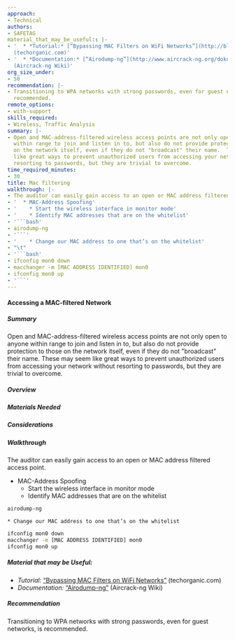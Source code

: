 ```yaml
---
approach:
- Technical
authors:
- SAFETAG
material_that_may_be_useful:: |-
- '  * *Tutorial:* [“Bypassing MAC Filters on WiFi Networks”](http://blog.techorganic.com/2010/12/21/bypassing-mac-filters-on-wifi-networks/)
  (techorganic.com)'
- '  * *Documentation:* [“Airodump-ng”](http://www.aircrack-ng.org/doku.php?id=airodump-ng)
  (Aircrack-ng Wiki)'
org_size_under:
- 50
recommendation: |-
- Transitioning to WPA networks with strong passwords, even for guest networks, is
  recommended.
remote_options:
- with-support
skills_required:
- Wireless, Traffic Analysis
summary: |-
- Open and MAC-address-filtered wireless access points are not only open to anyone
  within range to join and listen in to, but also do not provide protection to those
  on the network itself, even if they do not "broadcast" their name.  These may seem
  like great ways to prevent unauthorized users from accessing your network without
  resorting to passwords, but they are trivial to overcome.
time_required_minutes:
- 30
title: Mac filtering
walkthrough: |-
- The auditor can easily gain access to an open or MAC address filtered access point.
- '  * MAC-Address Spoofing'
- '    * Start the wireless interface in monitor mode'
- '    * Identify MAC addresses that are on the whitelist'
- '```bash'
- airodump-ng
- '```'
- '    * Change our MAC address to one that’s on the whitelist'
- "\t"
- '```bash'
- ifconfig mon0 down
- macchanger -m [MAC ADDRESS IDENTIFIED] mon0
- ifconfig mon0 up
- '```'
---
```


#### Accessing a MAC-filtered Network

##### Summary

Open and MAC-address-filtered wireless access points are not only open to anyone within range to join and listen in to, but also do not provide protection to those on the network itself, even if they do not "broadcast" their name.  These may seem like great ways to prevent unauthorized users from accessing your network without resorting to passwords, but they are trivial to overcome.

##### Overview

##### Materials Needed

##### Considerations

##### Walkthrough

The auditor can easily gain access to an open or MAC address filtered access point.

  * MAC-Address Spoofing
    * Start the wireless interface in monitor mode
    * Identify MAC addresses that are on the whitelist

```bash
airodump-ng
```
    * Change our MAC address to one that’s on the whitelist
	
```bash
ifconfig mon0 down
macchanger -m [MAC ADDRESS IDENTIFIED] mon0
ifconfig mon0 up
```

##### Material that may be Useful:

  * *Tutorial:* [“Bypassing MAC Filters on WiFi Networks”](http://blog.techorganic.com/2010/12/21/bypassing-mac-filters-on-wifi-networks/) (techorganic.com)
  * *Documentation:* [“Airodump-ng”](http://www.aircrack-ng.org/doku.php?id=airodump-ng) (Aircrack-ng Wiki)

##### Recommendation

Transitioning to WPA networks with strong passwords, even for guest networks, is recommended.